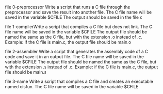 file 0-preprocessor Write a script that runs a C file through the preprocessor and save the result into another file.
The C file name will be saved in the variable $CFILE
The output should be saved in the file c

file 1-compilerWrite a script that compiles a C file but does not link.
The C file name will be saved in the variable $CFILE
The output file should be named the same as the C file, but with the extension .o instead of .c.
Example: if the C file is main.c, the output file should be main.o

file 2-assembler  Write a script that generates the assembly code of a C code and save it in an output file.
The C file name will be saved in the variable $CFILE
The output file should be named the same as the C file, but with the extension .s instead of .c.
Example: if the C file is main.c, the output file should be main.s

file 3-name Write a script that compiles a C file and creates an executable named cisfun.
The C file name will be saved in the variable $CFILE
